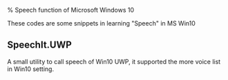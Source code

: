 % Speech function of Microsoft Windows 10

These codes are some snippets in learning "Speech" in MS Win10

## SpeechIt.UWP

A small utility to call speech of Win10 UWP, it supported the more voice
list in Win10 setting.


